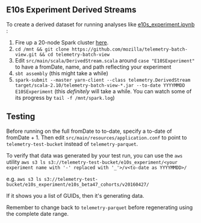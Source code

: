 E10s Experiment Derived Streams
-------------------------------

To create a derived dataset for running analyses like
[e10s_experiment.ipynb](https://github.com/vitillo/e10s_analyses/tree/master/beta46-apz)
:

1. Fire up a 20-node Spark cluster [here](https://analysis.telemetry.mozilla.org/).
2. `cd /mnt && git clone https://github.com/mozilla/telemetry-batch-view.git && cd telemetry-batch-view`
3. Edit `src/main/scala/DerivedStream.scala` around `case "E10SExperiment"` to have a fromDate, name, and path reflecting your experiment
4. `sbt assembly` (this might take a while)
5. `spark-submit --master yarn-client --class telemetry.DerivedStream target/scala-2.10/telemetry-batch-view-*.jar --to-date YYYYMMDD E10SExperiment` (this _definitely_ will take a while. You can watch some of its progress by `tail -f /mnt/spark.log`)

Testing
-------

Before running on the full fromDate to to-date, specify a to-date of fromDate + 1.
Then edit `src/main/resources/application.conf` to point to `telemetry-test-bucket`
instead of `telemetry-parquet`.

To verify that data was generated by your test run, you can use the `aws` utility
`aws s3 ls s3://telemetry-test-bucket/e10s_experiment/<your experiment name with '-' replaced with '_'>/v<to-date as YYYYMMDD>/`

e.g. `aws s3 ls s3://telemetry-test-bucket/e10s_experiment/e10s_beta47_cohorts/v20160427/`

If it shows you a list of GUIDs, then it's generating data.

Remember to change back to `telemetry-parquet` before regenerating using the complete date range.

